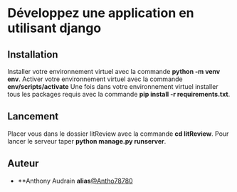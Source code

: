 # Développez une application en utilisant django


## Installation

Installer votre environnement virtuel avec la commande **python -m venv env**.
Activer votre environnement virtuel avec la commande **env/scripts/activate**
Une fois dans votre environnement virtuel installer tous les packages requis avec la commande **pip install -r requirements.txt**.


## Lancement

Placer vous dans le dossier litReview avec la commande **cd litReview**.
Pour lancer le serveur taper **python manage.py runserver**.

## Auteur

* **Anthony Audrain __alias__[@Antho78780](https://github.com/Antho78780)